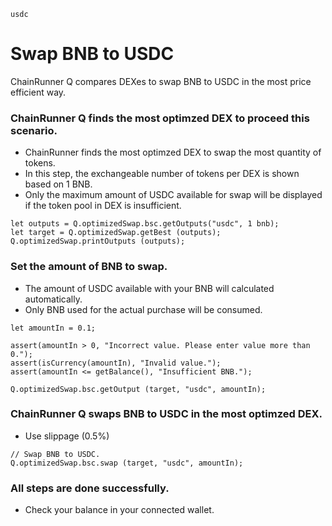 ```meta-Currency
usdc
```

# Swap BNB to USDC

ChainRunner Q compares DEXes to swap BNB to USDC in the most price efficient way.

### ChainRunner Q finds the most optimzed DEX to proceed this scenario.

- ChainRunner finds the most optimzed DEX to swap the most quantity of tokens.
- In this step, the exchangeable number of tokens per DEX is shown based on 1 BNB.
- Only the maximum amount of USDC available for swap will be displayed if the token pool in DEX is insufficient.

```output-Dynamic
let outputs = Q.optimizedSwap.bsc.getOutputs("usdc", 1 bnb);
let target = Q.optimizedSwap.getBest (outputs);
Q.optimizedSwap.printOutputs (outputs);
```

### Set the amount of BNB to swap.

- The amount of USDC available with your BNB will calculated automatically.
- Only BNB used for the actual purchase will be consumed.

```input-Dynamic BNB
let amountIn = 0.1;
```

```input-Verify
assert(amountIn > 0, "Incorrect value. Please enter value more than 0.");
assert(isCurrency(amountIn), "Invalid value.");
assert(amountIn <= getBalance(), "Insufficient BNB.");
```

```output-Dynamic USDC
Q.optimizedSwap.bsc.getOutput (target, "usdc", amountIn);
```

### ChainRunner Q swaps BNB to USDC in the most optimzed DEX.

- Use slippage (0.5%)

```taster
// Swap BNB to USDC.
Q.optimizedSwap.bsc.swap (target, "usdc", amountIn);
```

### All steps are done successfully.

- Check your balance in your connected wallet.
